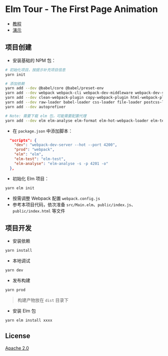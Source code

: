 Elm Tour - The First Page Animation
=========================================

- [教程](https://studio.crazydan.org/blog/elm-tour-for-animation-in-the-first-page)
- [演示](./)

## 项目创建

- 安装基础的 NPM 包：

```bash
# 初始化项目，按提示补充项目信息
yarn init

# 添加依赖
yarn add --dev @babel/core @babel/preset-env
yarn add --dev webpack webpack-cli webpack-dev-middleware webpack-dev-server webpack-hot-middleware webpack-merge webpack-node-externals
yarn add --dev clean-webpack-plugin copy-webpack-plugin html-webpack-plugin terser-webpack-plugin mini-css-extract-plugin optimize-css-assets-webpack-plugin
yarn add --dev raw-loader babel-loader css-loader file-loader postcss-loader resolve-url-loader style-loader url-loader
yarn add --dev autoprefixer

# Note: 需要下载 elm 包，可能需要配置代理
yarn add --dev elm elm-analyse elm-format elm-hot-webpack-loader elm-test elm-webpack-loader
```

- 在 `package.json` 中添加脚本：

```json
  "scripts": {
    "dev": "webpack-dev-server --hot --port 4200",
    "prod": "webpack",
    "elm": "elm",
    "elm-test": "elm-test",
    "elm-analyse": "elm-analyse -s -p 4201 -o"
  },
```

- 初始化 Elm 项目：

```bash
yarn elm init
```

- 按需调整 Webpack 配置 `webpack.config.js`
- 参考本项目代码，依次准备 `src/Main.elm`、`public/index.js`、`public/index.html` 等文件

## 项目开发

- 安装依赖

```bash
yarn install
```

- 本地调试

```bash
yarn dev
```

- 发布构建

```bash
yarn prod
```

> 构建产物放在 `dist` 目录下

- 安装 Elm 包

```bash
yarn elm install xxxx
```

## License

[Apache 2.0](./LICENSE)
